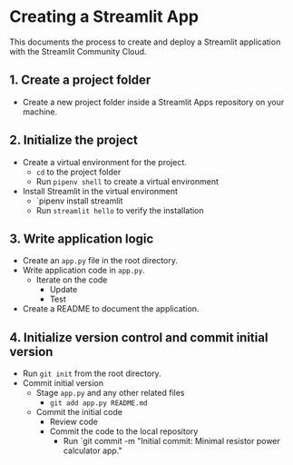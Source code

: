 # Creating a Streamlit App
This documents the process to create and deploy a Streamlit application with the Streamlit Community Cloud.

## 1. Create a project folder
* Create a new project folder inside a Streamlit Apps repository on your machine.

## 2. Initialize the project
* Create a virtual environment for the project.
  * `cd` to the project folder
  * Run `pipenv shell` to create a virtual environment
* Install Streamlit in the virtual environment
  * `pipenv install streamlit
  * Run `streamlit hello` to verify the installation

## 3. Write application logic
* Create an `app.py` file in the root directory.
* Write application code in `app.py`.
  * Iterate on the code
    * Update
    * Test
* Create a README to document the application.

## 4. Initialize version control and commit initial version
* Run `git init` from the root directory.
* Commit initial version
  * Stage `app.py` and any other related files
    * `git add app.py README.md`
  * Commit the initial code
    * Review code
    * Commit the code to the local repository
      * Run `git commit -m "Initial commit: Minimal resistor power calculator app."